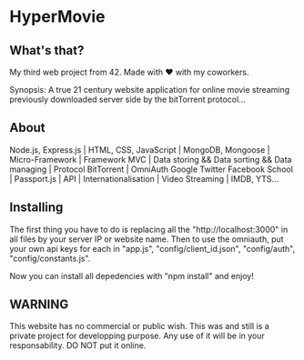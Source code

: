 # HyperMovie

## What's that?
My third web project from 42. Made with ♥ with my coworkers.

Synopsis: A true 21 century website application for online movie streaming previously downloaded server side by the bitTorrent protocol...

## About
Node.js, Express.js | HTML, CSS, JavaScript | MongoDB, Mongoose | Micro-Framework | Framework MVC | Data storing && Data sorting && Data managing |
Protocol BitTorrent | OmniAuth Google Twitter Facebook School | Passport.js | API | Internationalisation | Video Streaming | IMDB, YTS...

## Installing

The first thing you have to do is replacing all the "http://localhost:3000" in all files by your server IP or website name.
Then to use the omniauth, put your own api keys for each in "app.js", "config/client_id.json", "config/auth", "config/constants.js".

Now you can install all depedencies with "npm install" and enjoy!

## WARNING

This website has no commercial or public wish. This was and still is a private project for developping purpose. Any use of it will be in your responsability. DO NOT put it online.
